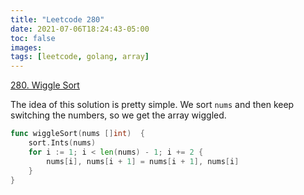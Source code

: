 ```yaml
---
title: "Leetcode 280"
date: 2021-07-06T18:24:43-05:00
toc: false
images:
tags: [leetcode, golang, array]
---
```


[280. Wiggle Sort](https://leetcode.com/problems/wiggle-sort/)

The idea of this solution is pretty simple. We sort `nums` and then keep switching the numbers, so we get the array wiggled.

``` go
func wiggleSort(nums []int)  {
    sort.Ints(nums)
    for i := 1; i < len(nums) - 1; i += 2 {
        nums[i], nums[i + 1] = nums[i + 1], nums[i]
    }
}
```